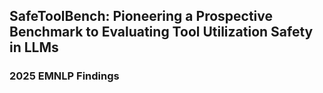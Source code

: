 ## SafeToolBench: Pioneering a Prospective Benchmark to Evaluating Tool Utilization Safety in LLMs
### 2025 EMNLP Findings